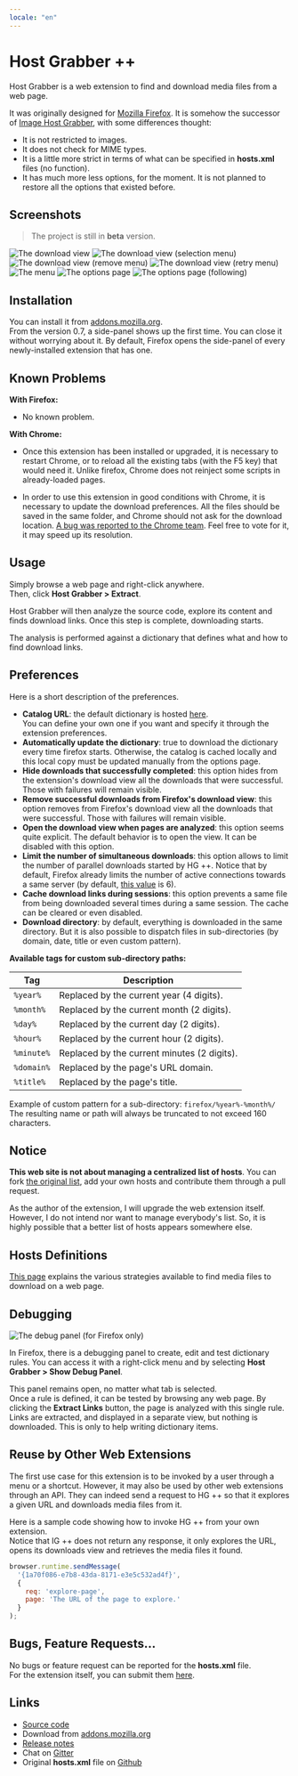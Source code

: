 ```yaml
---
locale: "en"
---
```


# Host Grabber ++

Host Grabber is a web extension to find and download media files from a web page.

It was originally designed for [Mozilla Firefox](https://www.mozilla.org/firefox/new/).
It is somehow the successor of [Image Host Grabber](https://addons.mozilla.org/fr/firefox/addon/imagehost-grabber/),
with some differences thought:

* It is not restricted to images.
* It does not check for MIME types.
* It is a little more strict in terms of what can be specified in **hosts.xml** files (no function).
* It has much more less options, for the moment. It is not planned to restore all the
options that existed before.


## Screenshots

> The project is still in **beta** version.

<img src="../assets/images/dl-view-1--v0.5.jpg" alt="The download view" class="screenshot" />

<img src="../assets/images/dl-view-2--v0.5.jpg" alt="The download view (selection menu)" class="screenshot" />

<img src="../assets/images/dl-view-3--v0.5.jpg" alt="The download view (remove menu)" class="screenshot" />

<img src="../assets/images/dl-view-4--v0.5.jpg" alt="The download view (retry menu)" class="screenshot" />

<img src="../assets/images/dl-view-5--v0.7.jpg" alt="The menu" class="screenshot" />

<img src="../assets/images/options-view-p1--v0.9.jpg" alt="The options page" class="screenshot" />

<img src="../assets/images/options-view-p2--v0.9.jpg" alt="The options page (following)" class="screenshot" />


## Installation

You can install it from [addons.mozilla.org](https://addons.mozilla.org/fr/firefox/addon/host-grabber-pp/).  
From the version 0.7, a side-panel shows up the first time.
You can close it without worrying about it. By default, Firefox opens the side-panel
of every newly-installed extension that has one.


## Known Problems

**With Firefox:**

* No known problem.

**With Chrome:**

* Once this extension has been installed or upgraded, it is necessary to restart
Chrome, or to reload all the existing tabs (with the F5 key) that would need it.
Unlike firefox, Chrome does not reinject some scripts in already-loaded pages.

* In order to use this extension in good conditions with Chrome, it is necessary
to update the download preferences. All the files should be saved in the same
folder, and Chrome should not ask for the download location.
[A bug was reported to the Chrome team](https://bugs.chromium.org/p/chromium/issues/detail?id=417112).
 Feel free to vote for it, it may speed up its resolution.


## Usage

Simply browse a web page and right-click anywhere.  
Then, click **Host Grabber &gt; Extract**.

Host Grabber will then analyze the source code, explore its content
and finds download links. Once this step is complete, downloading starts.

The analysis is performed against a dictionary that defines what and how to
find download links.


## Preferences

Here is a short description of the preferences.

* **Catalog URL**: the default dictionary is hosted [here](https://raw.githubusercontent.com/rhadamanthe/host-grabber-pp-host.xml/master/hosts.xml).  
You can define your own one if you want and specify it through the extension preferences.
* **Automatically update the dictionary**: true to download the dictionary every time firefox starts.
Otherwise, the catalog is cached locally and this local copy must be updated manually from the options page.
* **Hide downloads that successfully completed**: this option hides from the extension's download view
all the downloads that were successful. Those with failures will remain visible.
* **Remove successful downloads from Firefox's download view**: this option removes from Firefox's download view
all the downloads that were successful. Those with failures will remain visible.
* **Open the download view when pages are analyzed**: this option seems quite explicit.
The default behavior is to open the view. It can be disabled with this option. 
* **Limit the number of simultaneous downloads**: this option allows to limit the number of
parallel downloads started by HG ++. Notice that by default, Firefox already limits the number
of active connections towards a same server (by default,
[this value](https://support.mozilla.org/fr/questions/992338) is 6).
* **Cache download links during sessions**: this option prevents a same file from being downloaded
several times during a same session. The cache can be cleared or even disabled.
* **Download directory**: by default, everything is downloaded in the same directory.
But it is also possible to dispatch files in sub-directories (by domain, date, title or even custom pattern).

**Available tags for custom sub-directory paths:**

| Tag        | Description                                 |
| ---------- | ------------------------------------------- |
| `%year%`   | Replaced by the current year (4 digits).    |
| `%month%`  | Replaced by the current month (2 digits).   |
| `%day%`    | Replaced by the current day (2 digits).     |
| `%hour%`   | Replaced by the current hour (2 digits).    |
| `%minute%` | Replaced by the current minutes (2 digits). |
| `%domain%` | Replaced by the page's URL domain.          |
| `%title%`  | Replaced by the page's title.               |

Example of custom pattern for a sub-directory: `firefox/%year%-%month%/`  
The resulting name or path will always be truncated to not exceed 160 characters.


## Notice

**This web site is not about managing a centralized list of hosts**.
You can fork [the original list](https://github.com/rhadamanthe/host-grabber-pp-host.xml),
add your own hosts and contribute them through a pull request.

As the author of the extension, I will upgrade the web extension itself.  
However, I do not intend nor want to manage everybody's list. So, it is highly possible that
a better list of hosts appears somewhere else.


## Hosts Definitions

[This page](hosts-definition.html) explains the various strategies available to find media files to download on a web page.


## Debugging

<img src="../assets/images/debug-view--v0.9.jpg" alt="The debug panel (for Firefox only)" class="screenshot" />

In Firefox, there is a debugging panel to create, edit and test dictionary rules.
You can access it with a right-click menu and by selecting **Host Grabber &gt; Show Debug Panel**.

This panel remains open, no matter what tab is selected.  
Once a rule is defined, it can be tested by browsing any web page. By clicking the
**Extract Links** button, the page is analyzed with this single rule. Links are extracted,
and displayed in a separate view, but nothing is downloaded. This is only to help writing dictionary items.


## Reuse by Other Web Extensions

The first use case for this extension is to be invoked by a user through a menu
or a shortcut. However, it may also be used by other web extensions through an API.
They can indeed send a request to HG ++ so that it explores a given URL and downloads
media files from it.

Here is a sample code showing how to invoke HG ++ from your own extension.  
Notice that IG ++ does not return any response, it only explores the URL,
opens its downloads view and retrieves the media files it found.

```javascript
browser.runtime.sendMessage(
  '{1a70f086-e7b8-43da-8171-e3e5c532ad4f}',
  {
    req: 'explore-page',
    page: 'The URL of the page to explore.'
  }
);
```


## Bugs, Feature Requests...

No bugs or feature request can be reported for the **hosts.xml** file.  
For the extension itself, you can submit them [here](https://github.com/rhadamanthe/host-grabber-pp/issues).


## Links

* [Source code](https://github.com/rhadamanthe/host-grabber-pp)
* Download from [addons.mozilla.org](https://addons.mozilla.org/fr/firefox/addon/host-grabber-pp/)
* [Release notes](https://github.com/rhadamanthe/host-grabber-pp/releases)
* Chat on [Gitter](https://gitter.im/host-grabber-pp/Lobby)
* Original **hosts.xml** file on [Github](https://github.com/rhadamanthe/host-grabber-pp-host.xml/blob/master/hosts.xml)

